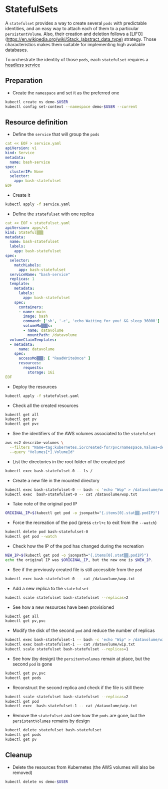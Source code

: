 # StatefulSets

A `statefulset` provides a way to create several `pods` with predictable identities, and an easy way to attach each of them to a particular `persistentVolume`. Also, their creation and deletion follows a [LIFO](https://en.wikipedia.org/wiki/Stack_(abstract_data_type) strategy. Those characteristics makes them suitable for implementing high available databases.

To orchestrate the identity of those `pods`, each `statefulset` requires a [headless service](https://kubernetes.io/docs/concepts/services-networking/service/)

## Preparation

* Create the `namespace` and set it as the preferred one

```bash
kubectl create ns demo-$USER
kubectl config set-context --namespace demo-$USER --current
```

## Resource definition

* Define the `service` that will group the `pods`

```yaml
cat << EOF > service.yaml
apiVersion: v1
kind: Service
metadata:
  name: bash-service
spec:
  clusterIP: None 
  selector:
    app: bash-statefulset
EOF
```

* Create it

```bash
kubectl apply -f service.yaml
```

* Define the `statefulset` with one replica

```yaml
cat << EOF > statefulset.yaml
apiVersion: apps/v1
kind: Stateful▒▒▒
metadata:
  name: bash-statefulset
  labels:
    app: bash-statefulset
spec:
  selector:
    matchLabels:
      app: bash-statefulset
  serviceName: "bash-service" 
  replicas: 1
  template:
    metadata:
      labels:
        app: bash-statefulset
    spec:
      containers:
      - name: main
        image: bash
        command: ['sh', '-c', 'echo Waiting for you! && sleep 36000']
        volumeMo▒▒▒s:
        - name: datavolume
          mountPath: /datavolume
  volumeClaimTemplates:
  - metadata:
      name: datavolume
    spec:
      accessMo▒▒▒: [ "ReadWriteOnce" ]
      resources:
        requests:
          storage: 1Gi
EOF
```

* Deploy the resources

```bash
kubectl apply -f statefulset.yaml
```

* Check all the created resources

```bash
kubectl get all
kubectl get pv
kubectl get pvc
```

* See the identifiers of the AWS volumes associated to the `statefulset`

```bash
aws ec2 describe-volumes \
  --filters "Name=tag:kubernetes.io/created-for/pvc/namespace,Values=demo-$USER" \
  --query "Volumes[*].VolumeId"
```

* List the directories in the root folder of the created `pod`

```bash
kubectl exec bash-statefulset-0 -- ls /
```

* Create a new file in the mounted directory

```bash
kubectl exec bash-statefulset-0 -- bash -c 'echo "Wop" > /datavolume/wop.txt'
kubectl exec  bash-statefulset-0 -- cat /datavolume/wop.txt
```

* Take note of the original pod IP

```bash
ORIGINAL_IP=$(kubectl get pod -o jsonpath="{.items[0].stat▒▒.podIP}")
```

* Force the recreation of the pod (press `ctrl+c` to exit from the `--watch`)

```bash
kubectl delete pod bash-statefulset-0
kubectl get pod --watch
```

* Check how the IP of the pod has changed during the recreation

```bash
NEW_IP=$(kubectl get pod -o jsonpath="{.items[0].stat▒▒.podIP}")
echo the original IP was $ORIGINAL_IP, but the new one is $NEW_IP.
```

* See if the previously created file is still accessible from the `pod`

```bash
kubectl exec bash-statefulset-0 -- cat /datavolume/wop.txt
```

* Add a new replica to the `statefulset`

```bash
kubectl scale statefulset bash-statefulset --replicas=2
```

* See how a new resources have been provisioned

```bash
kubectl get all
kubectl get pv,pvc
```

* Modify the disk of the second `pod` and reduce the number of replicas

```bash
kubectl exec bash-statefulset-1 -- bash -c 'echo "Wip" > /datavolume/wip.txt'
kubectl exec bash-statefulset-1 -- cat /datavolume/wip.txt
kubectl scale statefulset bash-statefulset --replicas=1
```

* See how (by design) the `persitentvolumes` remain at place, but the second `pod` is gone

```bash
kubectl get pv,pvc
kubectl get pods
```

* Reconstruct the second replica and check if the file is still there

```bash
kubectl scale statefulset bash-statefulset --replicas=2
kubectl get pod
kubectl exec  bash-statefulset-1 -- cat /datavolume/wip.txt
```

* Remove the `statefulset` and see how the `pods` are gone, but the `persistentVolumes` remains by design

```bash
kubectl delete statefulset bash-statefulset
kubectl get pods
kubectl get pv
```

## Cleanup

* Delete the resources from Kubernetes (the AWS volumes will also be removed)

```bash
kubectl delete ns demo-$USER
```

